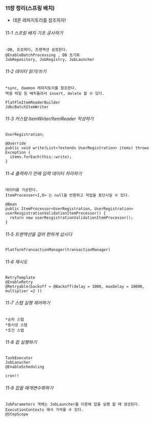 ### 11장 정리(스프링 배치)
* 데몬 레파지토리를 참조하자!

###### 11-1 스프링 배치 기초 공사하기
~~~
-DB, 프로퍼티, 트랜잭션 설정한다.
@EnableBatchProcessing , DB 초기화
JobRepository, JobRegistry, JobLauncher
~~~
###### 11-2 데이터 읽기/쓰기
~~~
*sync, daemon 레파지토리를 참조한다.
엑셀 파일 등 배치돌려서 insert, delete 할 수 있다.

FlatFleItemReaderBuilder
JdbcBatchItemWriter
~~~
###### 11-3 커스텀 ItemWriter/ItemReader 작성하기
~~~
UserRegistration;

@Override
public void write(List<?extends UserRegistration> items) throws Exception {
  items.forEach(this::write);
}
~~~
###### 11-4 출력하기 전에 입력 데이터 처리하기
~~~
데이터를 가공한다.
ItemProcesser<I,O> 는 null을 반환하고 작업을 중단시킬 수 있다.

@Bean
public ItemProcessor<UserRegistration, UserRegistration> userResgistrationValidationItemProcessor() {
  return new userResgistrationValidationItemProcessor();
}
~~~
###### 11-5 트랜잭션을 걸어 편하게 삽시다
~~~
PlatformTransactionManager(transactionManager)
~~~
###### 11-6 재시도
~~~
RetryTemplate
@EnableRetry
@Retryable(backoff = @Backoff(delay = 1000, maxDelay = 10000, multiplier =2 ))
~~~
###### 11-7 스텝 실행 제어하기
~~~
*순차 스텝
*동시성 스텝
*조건 스텝
~~~
###### 11-8 잡 실행하기
~~~
TaskExecutor
JobLanucher
@EnableScheduling

cron!!
~~~
###### 11-9 잡을 매개변수화하기
~~~
JobParameters 객체는 JobLauncher를 이용해 잡을 실행 할 때 생성된다.
ExecutionContexts 에서 가져올 수 있다.
@StepScope
~~~
